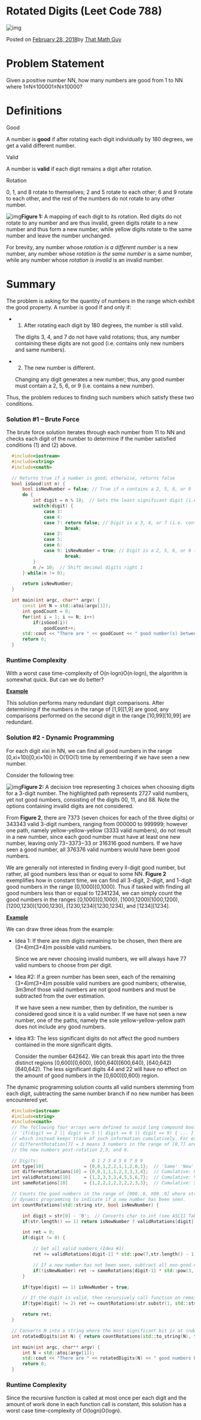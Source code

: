 # Rotated Digits (Leet Code 788)

![img](http://www.frankmadrid.com/ALudicFallacy/wp-content/uploads/2018/02/Rotation-768x257.png)

Posted on [February 28, 2018](http://www.frankmadrid.com/ALudicFallacy/2018/02/28/rotated-digits-leet-code-788/)by [That Math Guy](http://www.frankmadrid.com/ALudicFallacy/author/fmadrid/)

# Problem Statement

Given a positive number NN, how many numbers are good from 1 to NN where 1≤N≤100001≤N≤10000?

# Definitions

Good

A number is **good** if after rotating each digit individually by 180 degrees, we get a valid different number.

Valid

A number is **valid** if each digit remains a digit after rotation.

Rotation

0, 1, and 8 rotate to themselves; 2 and 5 rotate to each other; 6 and 9 rotate to each other, and the rest of the numbers do not rotate to any other number.

![img](https://i2.wp.com/www.frankmadrid.com/ALudicFallacy/wp-content/uploads/2018/02/Rotation.png?resize=640%2C214)**Figure 1:** A mapping of each digit to its rotation. Red digits do not rotate to any number and are thus invalid, green digits rotate to a new number and thus form a new number, while yellow digits rotate to the same number and leave the number unchanged.

For brevity, any number whose _rotation is a different number_ is a new number, any number whose _rotation is the same number_ is a same number, while any number whose _rotation is invalid_ is an invalid number.

# Summary

The problem is asking for the quantity of numbers in the range which exhibit the good property. A number is good if and only if:

- 1. After rotating each digit by 180 degrees, the number is still valid.

  The digits 3, 4, and 7 do not have valid rotations; thus, any number containing these digits are not good (i.e. contains only new numbers and same numbers).

- 2. The new number is different.

  Changing any digit generates a new number; thus, any good number must contain a 2, 5, 6, or 9 (i.e. contains a new number).

Thus, the problem reduces to finding such numbers which satisfy these two conditions.

### Solution #1 – Brute Force

The brute force solution iterates through each number from 11 to NN and checks each digit of the number to determine if the number satisfied conditions (1) and (2) above.

```cpp
  #include<iostream>
  #include<string>
  #include<cmath>

  // Returns true if a number is good; otherwise, returns false
  bool isGood(int n) {
      bool isNewNumber = false; // True if n contains a 2, 5, 6, or 9
      do {
          int digit = n % 10;  // Gets the least significant digit (i.e. one's place)
          switch(digit) {
              case 3:
              case 4:
              case 7: return false; // Digit is a 3, 4, or 7 (i.e. contains an invalid rotation)
                      break;
              case 2:
              case 5:
              case 6:
              case 9: isNewNumber = true; // Digit is a 2, 5, 6, or 9 (i.e. 'good' number)
                      break;
          }
          n /= 10;  // Shift decimal digits right 1
      } while(n != 0);

      return isNewNumber;
  }

  int main(int argc, char** argv) {
      const int N = std::atoi(argv[1]);
      int goodCount = 0;
      for(int i = 1; i <= N; i++)
          if(isGood(i))
              goodCount++;
      std::cout << "There are " << goodCount << " good number(s) between 1 and " << N << "./n";
      return 0;
  }
```

### Runtime Complexity

With a worst case time-complexity of O(n⋅logn)O(n⋅log⁡n), the algorithm is somewhat quick. But can we do better?

[**Example**](<javascript:toggle('LeetCode788Example1','titleText','LeetCode788Content1');>)

This solution performs many redundant digit comparisons. After determining if the numbers in the range of [1,9][1,9] are good, any comparisons performed on the second digit in the range [10,99][10,99] are redundant.

### Solution #2 - Dynamic Programming

For each digit xixi in NN, we can find all good numbers in the range [0,xi×10i)[0,xi×10i) in O(1)O(1) time by remembering if we have seen a new number.

Consider the following tree:

![img](https://i1.wp.com/www.frankmadrid.com/ALudicFallacy/wp-content/uploads/2018/02/image-10.png?zoom=2&resize=640%2C353)**Figure 2:** A decision tree representing 3 choices when choosing digits for a 3-digit number. The highlighted path represents 2727 valid numbers, yet not good numbers, consisting of the digits 00, 11, and 88. Note the options containing invalid digits are not considered.

From **Figure 2**, there are 7373 (seven choices for each of the three digits) or 343343 valid 3-digit numbers, ranging from 000000 to 999999; however one path, namely yellow-yellow-yellow (3333 valid numbers), do not result in a new number, since each good number must have at least one new number, leaving only 73−3373−33 or 316316 good numbers. If we have seen a good number, all 376376 valid numbers would have been good numbers.

We are generally not interested in finding every ll-digit good number, but rather, all good numbers less than or equal to some NN. **Figure 2** exemplifies how in constant time, we can find all 3-digit, 2-digit, and 1-digit good numbers in the range [0,1000)[0,1000). Thus if tasked with finding all good numbers less than or equal to 12341234, we can simply count the good numbers in the ranges [0,1000)[0,1000), [1000,1200)[1000,1200), [1200,1230)[1200,1230), [1230,1234)[1230,1234), and [1234][1234].

[**Example**](<javascript:toggle('LeetCode788Example2','titleText','LeetCode788Content2');>)

We can draw three ideas from the example:

- Idea 1: If there are mm digits remaining to be chosen, then there are (3+4)m(3+4)m possible valid numbers.

  Since we are never choosing invalid numbers, we will always have 77 valid numbers to choose from per digit.

- Idea #2: If a green number has been seen, each of the remaining (3+4)m(3+4)m possible valid numbers are good numbers; otherwise, 3m3mof those valid numbers are not good numbers and must be subtracted from the over estimation.

  If we have seen a new number, then by definition, the number is considered good since it is a valid number. If we have not seen a new number, one of the paths, namely the sole yellow-yellow-yellow path does not include any good numbers.

- Idea #3: The less significant digits do not affect the good numbers contained in the more significant digits.

  Consider the number 642642. We can break this apart into the three distinct regions [0,600)[0,600), [600,640)[600,640), [640,642)[640,642). The less significant digits 44 and 22 will have no effect on the amount of good numbers in the [0,600)[0,600) region.

The dynamic programming solution counts all valid numbers stemming from each digit, subtracting the same number branch if no new number has been encountered yet.

```cpp
  #include<iostream>
  #include<string>
  #include<cmath>
  // The following four arrays were defined to avoid long compound boolean expressions:
  // 'if(digit == 2 || digit == 5 || digit == 6 || digit == 9) { ... }'
  // which instead keeps track of such information cumulatively. For example,
  // differentRotation[7] = 3 means 3 numbers in the range of [0,7] are new numbers, namely,
  // the new numbers post-rotation 2,5, and 6.

  // Digits:                    0 1 2 3 4 5 6 7 8 9
  int type[10]               = {0,0,1,2,2,1,1,2,0,1};  // 'Same' 'New' or 'Invalid' numbers
  int differentRotations[10] = {0,0,1,1,1,2,3,3,3,4};  // Cumulative: New number
  int validRotations[10]     = {1,2,3,3,3,4,5,5,6,7};  // Cumulative: Valid number
  int sameRotations[10]      = {1,2,2,2,2,2,2,2,3,3};  // Cumulative: Same number

  // Counts the good numbers in the range of [000..0, X00..0] where str[0] = X. Implements
  // dynamic programming to indicate if a new number has been seen.
  int countRotations(std::string str, bool isNewNumber) {

      int digit = str[0] - '0';  // Converts char to int (see ASCII Table mathematics)
      if(str.length() == 1) return isNewNumber ? validRotations[digit] : differentRotations[digit];

      int ret = 0;
      if(digit != 0) {

          // Get all valid numbers (Idea #1)
          ret += validRotations[digit-1] * std::pow(7,str.length() - 1);

          // If a new number has not been seen, subtract all non-good number paths (Idea #2)
          if(!isNewNumber) ret -= sameRotations[digit-1] * std::pow(3, str.length() - 1);
      }

      if(type[digit] == 1) isNewNumber = true;

      // If the digit is valid, then recursively call function on remaining n-1 numbers
      if(type[digit] != 2) ret += countRotations(str.substr(1, std::string::npos), isNewNumber);

      return ret;
  }

  // Converts N into a string where the most significant bit is at index 0
  int rotatedDigits(int N) { return countRotations(std::to_string(N), false); }

  int main(int argc, char** argv) {
      int N = std::atoi(argv[1]);
      std::cout << "There are " << rotatedDigits(N) << " good numbers between 1 and " << N << ".\n";
      return 0;
  }
```

### Runtime Complexity

Since the recursive function is called at most once per each digit and the amount of work done in each function call is constant, this solution has a worst case time-complexity of O(logn)O(log⁡n).
